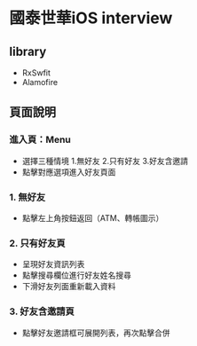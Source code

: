 # 國泰世華iOS interview

## library
- RxSwfit
- Alamofire

## 頁面說明
### 進入頁：Menu
- 選擇三種情境 1.無好友 2.只有好友 3.好友含邀請
- 點擊對應選項進入好友頁面

### 1. 無好友
- 點擊左上角按鈕返回（ATM、轉帳圖示）
  
### 2. 只有好友頁
- 呈現好友資訊列表
- 點擊搜尋欄位進行好友姓名搜尋
- 下滑好友列面重新載入資料

### 3. 好友含邀請頁
- 點擊好友邀請框可展開列表，再次點擊合併
